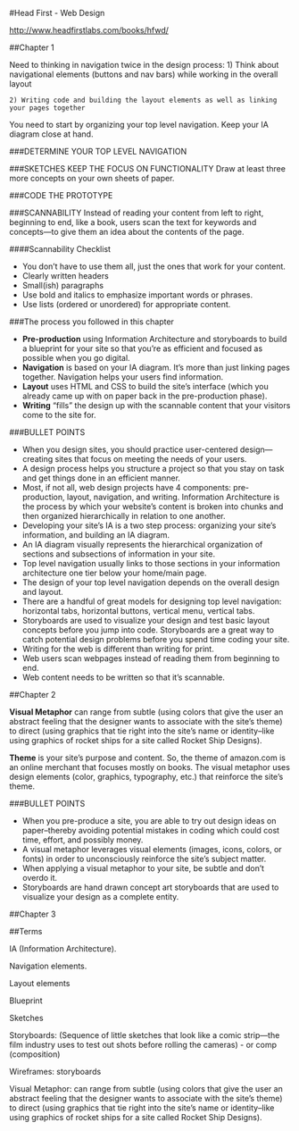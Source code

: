 #Head First - Web Design

http://www.headfirstlabs.com/books/hfwd/

##Chapter 1

Need to thinking in navigation twice in the design process:
	1) Think about navigational elements (buttons and nav bars) while working in the overall layout
	
	2) Writing code and building the layout elements as well as linking your pages together

You need to start by organizing your top level navigation. Keep your IA diagram close at hand.


###DETERMINE YOUR TOP LEVEL NAVIGATION

###SKETCHES KEEP THE FOCUS ON FUNCTIONALITY
Draw at least three more concepts on your own sheets of paper.

###CODE THE PROTOTYPE

###SCANNABILITY
Instead of reading your content from left to right, beginning to end, like a book, users scan the text for keywords and concepts—to give them an idea about the contents of the page. 

####Scannability Checklist
* You don’t have to use them all, just the ones that work for your content.
* Clearly written headers
* Small(ish) paragraphs
* Use bold and italics to emphasize important words or phrases.
* Use lists (ordered or unordered) for appropriate content.

###The process you followed in this chapter
* **Pre-production** using Information Architecture and storyboards to build a blueprint for your site so that you’re as efficient and focused as possible when you go digital.
* **Navigation** is based on your IA diagram. It’s more than just linking pages together. Navigation helps your users find information.
* **Layout** uses HTML and CSS to build the site’s interface (which you already came up with on paper back in the pre-production phase).
* **Writing** “fills” the design up with the scannable content that your visitors come to the site for.

###BULLET POINTS
* When you design sites, you should practice user-centered design—creating sites that focus on meeting the needs of your users.
* A design process helps you structure a project so that you stay on task and get things done in an efficient manner.
* Most, if not all, web design projects have 4 components: pre-production, layout, navigation, and writing.
Information Architecture is the process by which your website’s content is broken into chunks and then organized hierarchically in relation to one another.
* Developing your site’s IA is a two step process: organizing your site’s information, and building an IA diagram.
* An IA diagram visually represents the hierarchical organization of sections and subsections of information in your site.
* Top level navigation usually links to those sections in your information architecture one tier below your home/main page.
* The design of your top level navigation depends on the overall design and layout.
* There are a handful of great models for designing top level navigation: horizontal tabs, horizontal buttons, vertical menu, vertical tabs.
* Storyboards are used to visualize your design and test basic layout concepts before you jump into code.
Storyboards are a great way to catch potential design problems before you spend time coding your site.
* Writing for the web is different than writing for print.
* Web users scan webpages instead of reading them from beginning to end.
* Web content needs to be written so that it’s scannable.


##Chapter 2

**Visual Metaphor** can range from subtle (using colors that give the user an abstract feeling that the designer wants to associate with the site’s theme) to direct (using graphics that tie right into the site’s name or identity–like using graphics of rocket ships for a site called Rocket Ship Designs).

**Theme** is your site’s purpose and content. So, the theme of amazon.com is an online merchant that focuses mostly on books. The visual metaphor uses design elements (color, graphics, typography, etc.) that reinforce the site’s theme.

###BULLET POINTS
* When you pre-produce a site, you are able to try out design ideas on paper–thereby avoiding potential mistakes in coding which could cost time, effort, and possibly money.
* A visual metaphor leverages visual elements (images, icons, colors, or fonts) in order to unconsciously reinforce the site’s subject matter.
* When applying a visual metaphor to your site, be subtle and don’t overdo it.
* Storyboards are hand drawn concept art storyboards that are used to visualize your design as a complete entity.


##Chapter 3

##Terms

IA (Information Architecture).

Navigation elements.

Layout elements

Blueprint

Sketches

Storyboards: (Sequence of little sketches that look like a comic strip—the film industry uses to test out shots before rolling the cameras) - or comp (composition)

Wireframes: storyboards

Visual Metaphor: can range from subtle (using colors that give the user an abstract feeling that the designer wants to associate with the site’s theme) to direct (using graphics that tie right into the site’s name or identity–like using graphics of rocket ships for a site called Rocket Ship Designs).